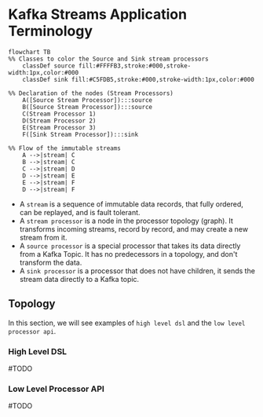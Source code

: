# Kafka Streams Application Terminology

```mermaid
flowchart TB
%% Classes to color the Source and Sink stream processors
    classDef source fill:#FFFFB3,stroke:#000,stroke-width:1px,color:#000
    classDef sink fill:#C5FDB5,stroke:#000,stroke-width:1px,color:#000

%% Declaration of the nodes (Stream Processors)
    A([Source Stream Processor]):::source
    B([Source Stream Processor]):::source
    C(Stream Processor 1)
    D(Stream Processor 2)
    E(Stream Processor 3)
    F([Sink Stream Processor]):::sink

%% Flow of the immutable streams
    A -->|stream| C
    B -->|stream| C
    C -->|stream| D
    D -->|stream| E
    E -->|stream| F
    D -->|stream| F

```
- A `stream` is a sequence of immutable data records, that fully ordered, can be replayed, and is fault tolerant.
- A `stream processor` is a node in the processor topology (graph). It transforms incoming streams, record by record, and may create a new stream from it.
- A `source processor` is a special processor that takes its data directly from a Kafka Topic. It has no predecessors in a topology, and don't transform the data.
- A `sink processor` is a processor that does not have children, it sends the stream data directly to a Kafka topic.

## Topology

In this section, we will see examples of `high level dsl` and the `low level processor api`.

### **High Level DSL**

#TODO

### **Low Level Processor API**

#TODO